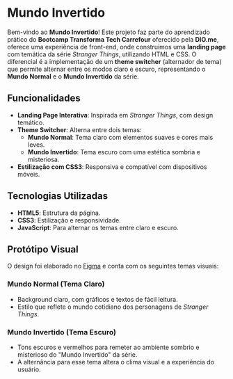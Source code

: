 # Mundo Invertido

Bem-vindo ao **Mundo Invertido**! Este projeto faz parte do aprendizado prático do **Bootcamp Transforma Tech Carrefour** oferecido pela **DIO.me**, oferece uma experiência de front-end, onde construímos uma **landing page** com temática da série *Stranger Things*, utilizando HTML e CSS. O diferencial é a implementação de um **theme switcher** (alternador de tema) que permite alternar entre os modos claro e escuro, representando o **Mundo Normal** e o **Mundo Invertido** da série.
 

## Funcionalidades

- **Landing Page Interativa**: Inspirada em *Stranger Things*, com design temático.
- **Theme Switcher**: Alterna entre dois temas:
  - **Mundo Normal**: Tema claro com elementos suaves e cores mais leves.
  - **Mundo Invertido**: Tema escuro com uma estética sombria e misteriosa.
- **Estilização com CSS3**: Responsiva e compatível com dispositivos móveis.

## Tecnologias Utilizadas

- **HTML5**: Estrutura da página.
- **CSS3**: Estilização e responsividade.
- **JavaScript**: Para alternar os temas entre claro e escuro.

## Protótipo Visual

O design foi elaborado no [Figma](https://www.figma.com/design/I3Q42CcVUziRN3iMfTrbfb/Stranger-Things?node-id=0-1&t=mXeYoz5UckduvhNI-0) e conta com os seguintes temas visuais:

### Mundo Normal (Tema Claro)
- Background claro, com gráficos e textos de fácil leitura.
- Estilo que reflete o mundo cotidiano dos personagens de *Stranger Things*.

### Mundo Invertido (Tema Escuro)
- Tons escuros e vermelhos para remeter ao ambiente sombrio e misterioso do "Mundo Invertido" da série.
- A alternância para esse tema altera o clima visual e a experiência do usuário.

